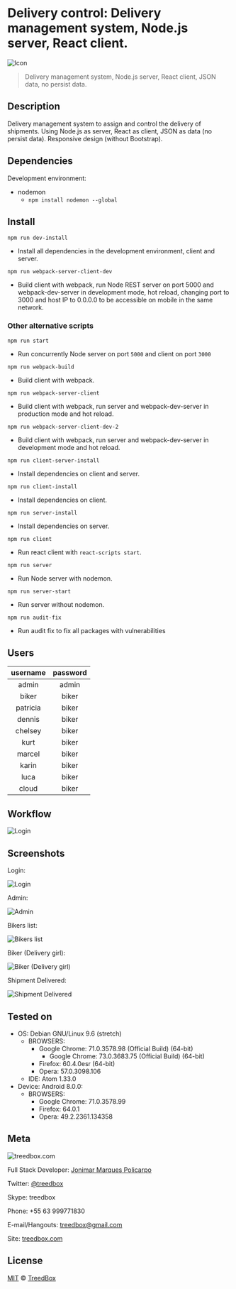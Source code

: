 # Delivery control: Delivery management system, Node.js server, React client.

![Icon](assets/delivery-control.png)

> Delivery management system, Node.js server, React client, JSON data, no persist data.

## Description

Delivery management system to assign and control the delivery of shipments.
Using Node.js as server, React as client, JSON as data (no persist data). Responsive design (without Bootstrap).

## Dependencies

Development environment:

- nodemon
  - `npm install nodemon --global`

## Install

`npm run dev-install`

- Install all dependencies in the development environment, client and server.

`npm run webpack-server-client-dev`

- Build client with webpack,
  run Node REST server on port 5000 and
  webpack-dev-server in development mode, hot reload,
  changing port to 3000 and host IP to 0.0.0.0 to be accessible on mobile in the same network.

### Other alternative scripts

`npm run start`

- Run concurrently Node server on port `5000` and client on port `3000`

`npm run webpack-build`

- Build client with webpack.

`npm run webpack-server-client`

- Build client with webpack, run server and webpack-dev-server
  in production mode and hot reload.

`npm run webpack-server-client-dev-2`

- Build client with webpack, run server and webpack-dev-server in development mode and hot reload.

`npm run client-server-install`

- Install dependencies on client and server.

`npm run client-install`

- Install dependencies on client.

`npm run server-install`

- Install dependencies on server.

`npm run client`

- Run react client with `react-scripts start`.

`npm run server`

- Run Node server with nodemon.

`npm run server-start`

- Run server without nodemon.

`npm run audit-fix`

- Run audit fix to fix all packages with vulnerabilities

## Users

| username | password |
| :------: | :------: |
|  admin   |  admin   |
|  biker   |  biker   |
| patricia |  biker   |
|  dennis  |  biker   |
| chelsey  |  biker   |
|   kurt   |  biker   |
|  marcel  |  biker   |
|  karin   |  biker   |
|   luca   |  biker   |
|  cloud   |  biker   |

## Workflow

![Login](assets/treedbox-delivery-control-workflow.png)

## Screenshots

Login:

![Login](assets/treedbox-delivery-control-login.png)

Admin:

![Admin](assets/treedbox-delivery-control-admin.png)

Bikers list:

![Bikers list](assets/treedbox-delivery-control-bikers-list.png)

Biker (Delivery girl):

![Biker (Delivery girl)](assets/treedbox-delivery-control-biker.png)

Shipment Delivered:

![Shipment Delivered](assets/treedbox-delivery-control-delivered.png)

## Tested on

- OS: Debian GNU/Linux 9.6 (stretch)
  - BROWSERS:
    - Google Chrome: 71.0.3578.98 (Official Build) (64-bit)
      - Google Chrome: 73.0.3683.75 (Official Build) (64-bit)
    - Firefox: 60.4.0esr (64-bit)
    - Opera: 57.0.3098.106
  - IDE: Atom 1.33.0
- Device: Android 8.0.0:
  - BROWSERS:
    - Google Chrome: 71.0.3578.99
    - Firefox: 64.0.1
    - Opera: 49.2.2361.134358

## Meta

![treedbox.com](assets/treedbox.png)

Full Stack Developer: [Jonimar Marques Policarpo](http://linkedin.com/treedbox "LinkEdin")

Twitter: [@treedbox](http://twitter.com/treedbox)

Skype: treedbox

Phone: +55 63 999771830

E-mail/Hangouts: [treedbox@gmail.com](mailto:treedbox@gmail.com)

Site: [treedbox.com](http://treedbox.com)

## License

[MIT](LICENSE.md) © [TreedBox](https://github.com/treedbox)
